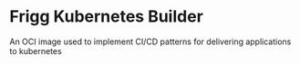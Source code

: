 # Frigg Kubernetes Builder

An OCI image used to implement CI/CD patterns for delivering applications to kubernetes